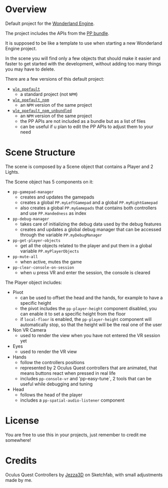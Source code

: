 # Overview

Default project for the [Wonderland Engine](https://wonderlandengine.com/). 

The project includes the APIs from the [PP bundle](https://github.com/SignorPipo/wle_pp). 

It is supposed to be like a template to use when starting a new Wonderland Engine project.  

In the scene you will find only a few objects that should make it easier and faster to get started with the development, without adding too many things you may have to delete. 

There are a few versions of this default project:
- [`wle_ppefault`](https://github.com/SignorPipo/wle_ppefault/tree/main/wle_ppefault/wle_ppefault)
  * a standard project (not `NPM`)
- [`wle_ppefault_npm`](https://github.com/SignorPipo/wle_ppefault/tree/main/wle_ppefault/wle_ppefault_npm)
  * an `NPM` version of the same project
- [`wle_ppefault_npm_unbundled`](https://github.com/SignorPipo/wle_ppefault/tree/main/wle_ppefault/wle_ppefault_npm_unbundled)
  * an `NPM` version of the same project
  * the PP APIs are not included as a bundle but as a list of files
  * can be useful if u plan to edit the PP APIs to adjust them to your need

# Scene Structure
The scene is composed by a Scene object that contains a Player and 2 Lights.

The Scene object has 5 components on it:
- `pp-gamepad-manager`
  * creates and updates the gamepads
  * creates a global `PP.myLeftGamepad` and a global `PP.myRightGamepad`
  * also creates a global `PP.myGamepads` that contains both controllers and use `PP.Handedness` as index
- `pp-debug-manager`
  * takes care of initializing the debug data used by the debug features
  * creates and updates a global debug manager that can be accessed through the variable `PP.myDebugManager`
- `pp-get-player-objects`
  * get all the objects related to the player and put them in a global variable `PP.myPlayerObjects`
- `pp-mute-all`
  * when active, mutes the game
- `pp-clear-console-on-session`
  * when u press VR and enter the session, the console is cleared

The Player object includes:
- Pivot
  * can be used to offset the head and the hands, for example to have a specific height
  * the pivot includes the `pp-player-height` component disabled, you can enable it to set a specific height from the floor
  * if `local-floor` is enabled, the `pp-player-height` component will automatically stop, so that the height will be the real one of the user
- Non VR Camera
  * used to render the view when you have not entered the VR session yet
- Eyes
  * used to render the VR view
- Hands
  * follow the controllers positions
  * represented by 2 Oculus Quest controllers that are animated, that means buttons react when pressed in real life
  * includes `pp-console-vr` and 'pp-easy-tune`, 2 tools that can be useful while debugging and tuning
- Head
  * follows the head of the player
  * includes a `pp-spatial-audio-listener` component

# License
You are free to use this in your projects, just remember to credit me somewhere!

# Credits
Oculus Quest Controllers by [Jezza3D](https://sketchfab.com/Jezza3D) on Sketchfab, with small adjustments made by me.
